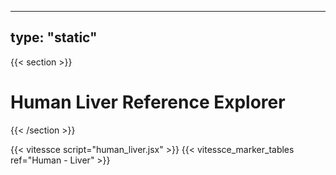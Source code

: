 ---
type: "static"
----
{{< section >}}

# Human Liver Reference Explorer

{{< /section >}}

{{< vitessce script="human_liver.jsx" >}}
{{< vitessce_marker_tables ref="Human - Liver" >}}
